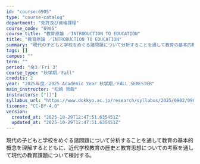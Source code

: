 ```yaml
---
id: "course:6905"
type: "course-catalog"
department: "免許及び資格課程"
course_code: "6905"
course_title: "教育原論 ／INTRODUCTION TO EDUCATION"
title: "教育原論 ／INTRODUCTION TO EDUCATION"
summary: "現代の子どもと学校をめぐる諸問題について分析することを通して教育の基本的概念を理解するとともに、近代学校教育の歴史と教育思想についての考察を通して現代の教育課題について検討する。"
tags: []
campus: ""
term: ""
period: "金3／Fri 3"
course_type: "秋学期／Fall"
credits: 2
year: "2025年度／2025 Academic Year 秋学期／FALL SEMESTER"
main_instructor: "松嶋 哲哉"
instructors: ["[]"]
syllabus_url: "https://www.dokkyo.ac.jp/research/syllabus/2025/0902/0902_06905_ja_JP.html"
license: "CC-BY-4.0"
version:
  created_at: "2025-10-29T12:47:51.635451Z"
  updated_at: "2025-10-29T12:47:51.635451Z"
---
```

現代の子どもと学校をめぐる諸問題について分析することを通して教育の基本的概念を理解するとともに、近代学校教育の歴史と教育思想についての考察を通して現代の教育課題について検討する。
